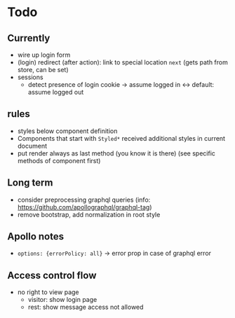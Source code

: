 # Todo
## Currently
- wire up login form
- (login) redirect (after action): link to special location `next` (gets path from store, can be set)
- sessions
  - detect presence of login cookie → assume logged in ↔ default: assume logged out

## rules
- styles below component definition
- Components that start with `Styled*` received additional styles in current document
- put render always as last method (you know it is there) (see specific methods of component first)

## Long term
- consider preprocessing graphql queries (info: https://github.com/apollographql/graphql-tag)
- remove bootstrap, add normalization in root style

## Apollo notes
- `options: {errorPolicy: all}` → error prop in case of graphql error

## Access control flow
- no right to view page
  - visitor: show login page
  - rest: show message access not allowed
